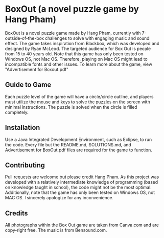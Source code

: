 # BoxOut (a novel puzzle game by Hang Pham)

BoxOut is a novel puzzle game made by Hang Pham, currently with 7-outside-of-the-box challenges to solve with engaging music and sound effect. The game takes inspiration from Blackbox, which was developed and designed by Ryan McLeod. The targeted audience for Box Out is people from 15 to 40 years old. Note that this game has only been tested on Windows OS, not Mac OS. Therefore, playing on Mac OS might lead to incompatible fonts and other issues. To learn more about the game, view "Advertisement for Boxout.pdf"

## Guide to Game
Each puzzle level of the game will have a circle/circle outline, and players must utilize the mouse and keys to solve the puzzles on the screen with minimal instructions. The puzzle is solved when the circle is filled completely. 

## Installation
Use a Java Integrated Development Environment, such as Eclipse, to run the code. Every file but the README.md, SOLUTIONS.md, and Advertisement for BoxOut.pdf files are required for the game to function.


## Contributing
Pull requests are welcome but please credit Hang Pham. As this project was developed with a relatively intermediate knowledge of programming (based on knowledge taught in school), the code might not be the most optimal. Additionally, note that the game has only been tested on Windows OS, not MAC OS. I sincerely apologize for any inconvenience. 

## Credits 
All photographs within the Box Out game are taken from Canva.com and are copy-right free. The music is from Bensound.com. 
